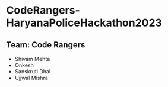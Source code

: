 # CodeRangers-HaryanaPoliceHackathon2023

## Team: Code Rangers
- Shivam Mehta
- Onkesh
- Sanskruti Dhal
- Ujjwal Mishra
